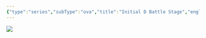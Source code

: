 ```yaml
---
{"type":"series","subType":"ova","title":"Initial D Battle Stage","englishTitle":"Initial D Battle Stage","year":2002,"dataSource":"MALAPI","url":"https://myanimelist.net/anime/821/Initial_D_Battle_Stage","id":821,"genres":["Action","Drama"],"studios":["Pastel"],"episodes":1,"duration":"52 min","onlineRating":7.57,"actors":null,"image":"https://cdn.myanimelist.net/images/anime/2/13168.jpg","released":true,"streamingServices":null,"airing":false,"airedFrom":"15/05/2002","airedTo":"01/01/1970","watched":false,"lastWatched":"","personalRating":0,"tags":["mediaDB/tv/series"],"dg-publish":true,"dateWatched":"2016-01-01","permalink":"/media-db/series/initial-d-battle-stage-2002/","dgPassFrontmatter":true,"noteIcon":"3","created":"2023-12-15T00:09:52.758+05:30","updated":"2023-12-15T00:14:21.246+05:30"}
---
```


<img src="https://cdn.myanimelist.net/images/anime/2/13168.jpg">